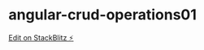 # angular-crud-operations01

[Edit on StackBlitz ⚡️](https://stackblitz.com/edit/angular-crud-operations01)